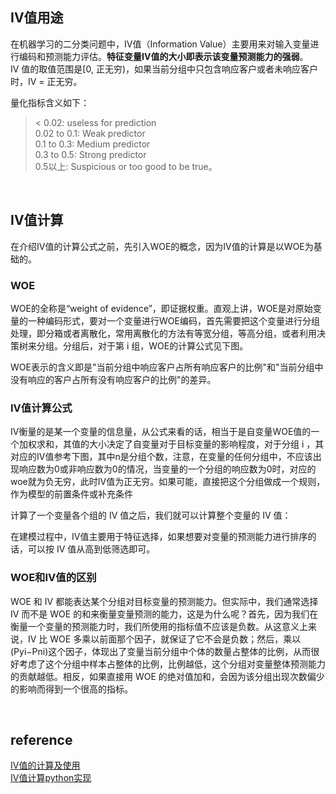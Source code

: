 ##  IV值用途
在机器学习的二分类问题中，IV值（Information Value）主要用来对输入变量进行编码和预测能力评估。**特征变量IV值的大小即表示该变量预测能力的强弱**。  
IV 值的取值范围是[0, 正无穷)，如果当前分组中只包含响应客户或者未响应客户时，IV = 正无穷。  

量化指标含义如下：  
> < 0.02: useless for prediction  
0.02 to 0.1: Weak predictor  
0.1 to 0.3: Medium predictor  
0.3 to 0.5: Strong predictor   
0.5以上: Suspicious or too good to be true。

&nbsp;

## IV值计算
在介绍IV值的计算公式之前，先引入WOE的概念，因为IV值的计算是以WOE为基础的。

### WOE

WOE的全称是“weight of evidence”，即证据权重。直观上讲，WOE是对原始变量的一种编码形式，要对一个变量进行WOE编码，首先需要把这个变量进行分组处理，即分箱或者离散化，常用离散化的方法有等宽分组，等高分组，或者利用决策树来分组。分组后，对于第 i 组，WOE的计算公式见下图。

WOE表示的含义即是"当前分组中响应客户占所有响应客户的比例"和"当前分组中没有响应的客户占所有没有响应客户的比例"的差异。

###  IV值计算公式
IV衡量的是某一个变量的信息量，从公式来看的话，相当于是自变量WOE值的一个加权求和，其值的大小决定了自变量对于目标变量的影响程度，对于分组 i ，其对应的IV值参考下图，其中n是分组个数，注意，在变量的任何分组中，不应该出现响应数为0或非响应数为0的情况，当变量的一个分组的响应数为0时，对应的woe就为负无穷，此时IV值为正无穷。如果可能，直接把这个分组做成一个规则，作为模型的前置条件或补充条件

计算了一个变量各个组的 IV 值之后，我们就可以计算整个变量的 IV 值：

在建模过程中，IV值主要用于特征选择，如果想要对变量的预测能力进行排序的话，可以按 IV 值从高到低筛选即可。

### WOE和IV值的区别
WOE 和 IV 都能表达某个分组对目标变量的预测能力。但实际中，我们通常选择 IV 而不是 WOE 的和来衡量变量预测的能力，这是为什么呢？首先，因为我们在衡量一个变量的预测能力时，我们所使用的指标值不应该是负数。从这意义上来说，IV 比 WOE 多乘以前面那个因子，就保证了它不会是负数；然后，乘以(Pyi−Pni)这个因子，体现出了变量当前分组中个体的数量占整体的比例，从而很好考虑了这个分组中样本占整体的比例，比例越低，这个分组对变量整体预测能力的贡献越低。相反，如果直接用 WOE 的绝对值加和，会因为该分组出现次数偏少的影响而得到一个很高的指标。

&nbsp;
## reference
[IV值的计算及使用](https://www.jianshu.com/p/cc4724a373f8)  
[IV值计算python实现](https://blog.csdn.net/weixin_35688006/article/details/88425262)
